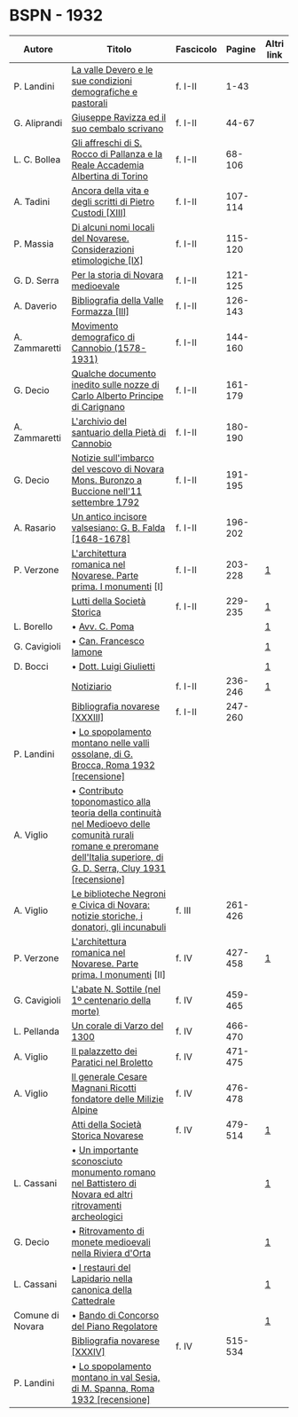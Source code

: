 # BSPN - 1932

| Autore           | Titolo                                                                                                                                                                                                                           | Fascicolo | Pagine  | Altri link                                             |
|------------------|----------------------------------------------------------------------------------------------------------------------------------------------------------------------------------------------------------------------------------|-----------|---------|--------------------------------------------------------|
| P. Landini       | [La valle Devero e le sue condizioni demografiche e pastorali](https://en.calameo.com/read/00726073579a316982ffe)                                                                                                                | f. I-II   | 1-43    |                                                        |
| G. Aliprandi     | [Giuseppe Ravizza ed il suo cembalo scrivano](https://en.calameo.com/read/00726073579a316982ffe)                                                                                                                                 | f. I-II   | 44-67   |                                                        |
| L. C. Bollea     | [Gli affreschi di S. Rocco di Pallanza e la Reale Accademia Albertina di Torino](https://en.calameo.com/read/00726073579a316982ffe)                                                                                              | f. I-II   | 68-106  |                                                        |
| A. Tadini        | [Ancora della vita e degli scritti di Pietro Custodi [XIII]](https://en.calameo.com/read/00726073579a316982ffe)                                                                                                                  | f. I-II   | 107-114 |                                                        |
| P. Massia        | [Di alcuni nomi locali del Novarese. Considerazioni etimologiche [IX]](https://en.calameo.com/read/00726073579a316982ffe)                                                                                                        | f. I-II   | 115-120 |                                                        |
| G. D. Serra      | [Per la storia di Novara medioevale](https://en.calameo.com/read/00726073579a316982ffe)                                                                                                                                          | f. I-II   | 121-125 |                                                        |
| A. Daverio       | [Bibliografia della Valle Formazza [III]](https://en.calameo.com/read/00726073579a316982ffe)                                                                                                                                     | f. I-II   | 126-143 |                                                        |
| A. Zammaretti    | [Movimento demografico di Cannobio (1578-1931)](https://en.calameo.com/read/00726073579a316982ffe)                                                                                                                               | f. I-II   | 144-160 |                                                        |
| G. Decio         | [Qualche documento inedito sulle nozze di Carlo Alberto Principe di Carignano](https://en.calameo.com/read/00726073579a316982ffe)                                                                                                | f. I-II   | 161-179 |                                                        |
| A. Zammaretti    | [L'archivio del santuario della Pietà di Cannobio](https://en.calameo.com/read/00726073579a316982ffe)                                                                                                                            | f. I-II   | 180-190 |                                                        |
| G. Decio         | [Notizie sull'imbarco del vescovo di Novara Mons. Buronzo a Buccione nell'11 settembre 1792](https://en.calameo.com/read/00726073579a316982ffe)                                                                                  | f. I-II   | 191-195 |                                                        |
| A. Rasario       | [Un antico incisore valsesiano: G. B. Falda [1648-1678]](https://en.calameo.com/read/00726073579a316982ffe)                                                                                                                      | f. I-II   | 196-202 |                                                        |
| P. Verzone       | [L'architettura romanica nel Novarese. Parte prima. I monumenti](http://www.ssno.it/BSPNo/bspn_aromnov.html#XXVI1) [I]                                                                                                           | f. I-II   | 203-228 | [1](https://en.calameo.com/read/00726073579a316982ffe) |
|                  | [Lutti della Società Storica](http://www.ssno.it/BSPNo/bspn_not32.html#321a)                                                                                                                                                     | f. I-II   | 229-235 | [1](https://en.calameo.com/read/00726073579a316982ffe) |
| L. Borello       | • [Avv. C. Poma](http://www.ssno.it/BSPNo/bspn_not32.html#321P)                                                                                                                                                                  |           |         | [1](https://en.calameo.com/read/00726073579a316982ffe) |
| G. Cavigioli     | • [Can. Francesco Iamone](http://www.ssno.it/BSPNo/bspn_not32.html#321I)                                                                                                                                                         |           |         | [1](https://en.calameo.com/read/00726073579a316982ffe) |
| D. Bocci         | • [Dott. Luigi Giulietti](http://www.ssno.it/BSPNo/bspn_not32.html#321G)                                                                                                                                                         |           |         | [1](https://en.calameo.com/read/00726073579a316982ffe) |
|                  | [Notiziario](http://www.ssno.it/BSPNo/bspn_not32.html#321b)                                                                                                                                                                      | f. I-II   | 236-246 | [1](https://en.calameo.com/read/00726073579a316982ffe) |
|                  | [Bibliografia novarese [XXXIII]](https://en.calameo.com/read/00726073579a316982ffe)                                                                                                                                              | f. I-II   | 247-260 |                                                        |
| P. Landini       | • [Lo spopolamento montano nelle valli ossolane, di G. Brocca, Roma 1932 [recensione]](https://en.calameo.com/read/00726073579a316982ffe)                                                                                        |           |         |                                                        |
| A. Viglio        | • [Contributo toponomastico alla teoria della continuità nel Medioevo delle comunità rurali romane e preromane dell'Italia superiore, di G. D. Serra, Cluy 1931 [recensione]](https://en.calameo.com/read/00726073579a316982ffe) |           |         |                                                        |
| A. Viglio        | [Le biblioteche Negroni e Civica di Novara: notizie storiche, i donatori, gli incunabuli](https://en.calameo.com/read/00726073587790f22257e)                                                                                     | f. III    | 261-426 |                                                        |
| P. Verzone       | [L'architettura romanica nel Novarese. Parte prima. I monumenti](http://www.ssno.it/BSPNo/bspn_aromnov.html#XXVI2) [II]                                                                                                          | f. IV     | 427-458 | [1](https://en.calameo.com/read/0072607353af3ec5090f0) |
| G. Cavigioli     | [L'abate N. Sottile (nel 1º centenario della morte)](https://en.calameo.com/read/0072607353af3ec5090f0)                                                                                                                          | f. IV     | 459-465 |                                                        |
| L. Pellanda      | [Un corale di Varzo del 1300](https://en.calameo.com/read/0072607353af3ec5090f0)                                                                                                                                                 | f. IV     | 466-470 |                                                        |
| A. Viglio        | [Il palazzetto dei Paratici nel Broletto](https://en.calameo.com/read/0072607353af3ec5090f0)                                                                                                                                     | f. IV     | 471-475 |                                                        |
| A. Viglio        | [Il generale Cesare Magnani Ricotti fondatore delle Milizie Alpine](https://en.calameo.com/read/0072607353af3ec5090f0)                                                                                                           | f. IV     | 476-478 |                                                        |
|                  | [Atti della Società Storica Novarese](http://www.ssno.it/BSPNo/bspn_not32.html#324)                                                                                                                                              | f. IV     | 479-514 | [1](https://en.calameo.com/read/0072607353af3ec5090f0) |
| L. Cassani       | • [Un importante sconosciuto monumento romano nel Battistero di Novara ed altri ritrovamenti archeologici](http://www.ssno.it/BSPNo/bspn_not32.html#324batt)                                                                     |           |         | [1](https://en.calameo.com/read/0072607353af3ec5090f0) |
| G. Decio         | • [Ritrovamento di monete medioevali nella Riviera d'Orta](http://www.ssno.it/BSPNo/bspn_not32.html#324or)                                                                                                                       |           |         | [1](https://en.calameo.com/read/0072607353af3ec5090f0) |
| L. Cassani       | • [I restauri del Lapidario nella canonica della Cattedrale](http://www.ssno.it/BSPNo/bspn_not32.html#324catt)                                                                                                                   |           |         | [1](https://en.calameo.com/read/0072607353af3ec5090f0) |
| Comune di Novara | • [Bando di Concorso del Piano Regolatore](http://www.ssno.it/BSPNo/bspn_not32.html#324PRG)                                                                                                                                      |           |         | [1](https://en.calameo.com/read/0072607353af3ec5090f0) |
|                  | [Bibliografia novarese [XXXIV]](https://en.calameo.com/read/0072607353af3ec5090f0)                                                                                                                                               | f. IV     | 515-534 |                                                        |
| P. Landini       | • [Lo spopolamento montano in val Sesia, di M. Spanna, Roma 1932 [recensione]](https://en.calameo.com/read/0072607353af3ec5090f0)                                                                                                |           |         |                                                        |
